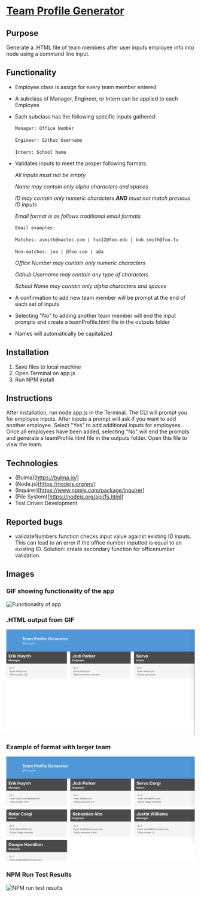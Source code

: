# [Team Profile Generator](https://github.com/E-Huynh/Team_Profile_Generator)
## Purpose
Generate a .HTML file of team members after user inputs employee info into node using a command line input.
## Functionality
  * Employee class is assign for every team member entered
  
  * A subclass of Manager, Engineer, or Intern can be applied to each Employee
  
  * Each subclass has the following specific inputs gathered:
    
        Manager: Office Number
    
        Engineer: Github Username
    
        Intern: School Name
  
  * Validates inputs to meet the proper following formats:
  
    *All inputs must not be empty*
        
    *Name may contain only alpha characters and spaces*
    
    *ID may contain only numeric characters **AND** must not match previous ID inputs*
    
    *Email format is as follows traditional email formats*
    
        Email examples:
    
        Matches: asmith@mactec.com | foo12@foo.edu | bob.smith@foo.tv
    
        Non-matches: joe | @foo.com | a@a
    
    *Office Number may contain only numeric characters*
    
    *Github Username may contain any type of characters*
    
    *School Name may contain only alpha characters and spaces*
    
   * A confirmation to add new team member will be prompt at the end of each set of inputs
   
   * Selecting "No" to adding another team member will end the input prompts and create a teamProfile.html file in the outputs folder
   
   * Names will automatically be capitalized
        
## Installation
1. Save files to local machine
2. Open Terminal on app.js
3. Run NPM install
## Instructions
After installation, run node app.js in the Terminal. The CLI will prompt you for employee inputs. After inputs a prompt will ask if you want to add another employee. Select "Yes" to add additional inputs for employees. Once all employees have been added, selecting "No" will end the prompts and generate a teamProfile.html file in the outputs folder. Open this file to view the team.
## Technologies
  * (Bulma)[https://bulma.io/]
  * (Node.js)[https://nodejs.org/en/]
  * (Inquirer)[https://www.npmjs.com/package/inquirer]
  * (File System)[https://nodejs.org/api/fs.html]
  * Test Driven Development
## Reported bugs
  * validateNumbers function checks input value against existing ID inputs. This can lead to an error if the office number inputted is equal to an existing ID. Solution: create secondary function for officenumber validation.
## Images
### GIF showing functionality of the app
![Functionality of app](https://github.com/E-Huynh/Team_Profile_Generator/blob/master/Images%20and%20GIFs/Team%20Profile%20Generator%20Functionality.gif?raw=true)
### .HTML output from GIF
![teamProfile page](https://github.com/E-Huynh/Team_Profile_Generator/blob/master/Images%20and%20GIFs/teamProfile%20image.png?raw=true)
### Example of format with larger team
![teamProfile page with 7 team members](https://github.com/E-Huynh/Team_Profile_Generator/blob/master/Images%20and%20GIFs/teamProfile%20-%207%20members.png?raw=true)
### NPM Run Test Results
![NPM run test results](https://github.com/E-Huynh/Team_Profile_Generator/blob/master/Images%20and%20GIFs/NPM%20Run%20Test.gif?raw=true)
